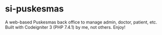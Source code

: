# si-puskesmas
A web-based Puskesmas back office to manage admin, doctor, patient, etc. Built with Codeigniter 3 (PHP 7.4.1) by me, not others. Enjoy!
